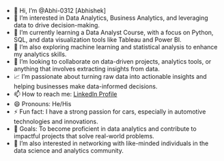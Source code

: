 - 👋 Hi, I’m @Abhi-0312 [Abhishek]
- 👀 I’m interested in Data Analytics, Business Analytics, and leveraging data to drive decision-making.
- 🌱 I’m currently learning a Data Analyst Course, with a focus on Python, SQL, and data visualization tools like Tableau and Power BI.
- 💼 I’m also exploring machine learning and statistical analysis to enhance my analytics skills.
- 💞️ I’m looking to collaborate on data-driven projects, analytics tools, or anything that involves extracting insights from data.
- 📈 I’m passionate about turning raw data into actionable insights and helping businesses make data-informed decisions.
- 📫 How to reach me: [LinkedIn Profile](https://tinyurl.com/3trvk3fx)
- 😄 Pronouns: He/His
- ⚡ Fun fact: I have a strong passion for cars, especially in automotive technologies and innovations.
- 🎯 Goals: To become proficient in data analytics and contribute to impactful projects that solve real-world problems.
- 🚀 I’m also interested in networking with like-minded individuals in the data science and analytics community.
